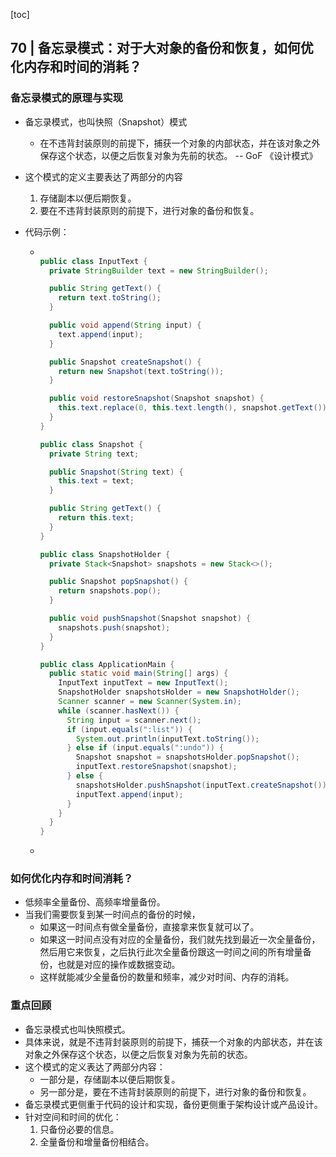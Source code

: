 [toc]

## 70 | 备忘录模式：对于大对象的备份和恢复，如何优化内存和时间的消耗？

### 备忘录模式的原理与实现

-   备忘录模式，也叫快照（Snapshot）模式

    -   在不违背封装原则的前提下，捕获一个对象的内部状态，并在该对象之外保存这个状态，以便之后恢复对象为先前的状态。 -- GoF 《设计模式》

-   这个模式的定义主要表达了两部分的内容

    1.  存储副本以便后期恢复。
    2.  要在不违背封装原则的前提下，进行对象的备份和恢复。

-   代码示例：

    -   ```java
        
        public class InputText {
          private StringBuilder text = new StringBuilder();
        
          public String getText() {
            return text.toString();
          }
        
          public void append(String input) {
            text.append(input);
          }
        
          public Snapshot createSnapshot() {
            return new Snapshot(text.toString());
          }
        
          public void restoreSnapshot(Snapshot snapshot) {
            this.text.replace(0, this.text.length(), snapshot.getText());
          }
        }
        
        public class Snapshot {
          private String text;
        
          public Snapshot(String text) {
            this.text = text;
          }
        
          public String getText() {
            return this.text;
          }
        }
        
        public class SnapshotHolder {
          private Stack<Snapshot> snapshots = new Stack<>();
        
          public Snapshot popSnapshot() {
            return snapshots.pop();
          }
        
          public void pushSnapshot(Snapshot snapshot) {
            snapshots.push(snapshot);
          }
        }
        
        public class ApplicationMain {
          public static void main(String[] args) {
            InputText inputText = new InputText();
            SnapshotHolder snapshotsHolder = new SnapshotHolder();
            Scanner scanner = new Scanner(System.in);
            while (scanner.hasNext()) {
              String input = scanner.next();
              if (input.equals(":list")) {
                System.out.println(inputText.toString());
              } else if (input.equals(":undo")) {
                Snapshot snapshot = snapshotsHolder.popSnapshot();
                inputText.restoreSnapshot(snapshot);
              } else {
                snapshotsHolder.pushSnapshot(inputText.createSnapshot());
                inputText.append(input);
              }
            }
          }
        }
        ```

    -   

### 如何优化内存和时间消耗？

-   低频率全量备份、高频率增量备份。
-   当我们需要恢复到某一时间点的备份的时候，
    -   如果这一时间点有做全量备份，直接拿来恢复就可以了。
    -   如果这一时间点没有对应的全量备份，我们就先找到最近一次全量备份，然后用它来恢复，之后执行此次全量备份跟这一时间之间的所有增量备份，也就是对应的操作或数据变动。
    -   这样就能减少全量备份的数量和频率，减少对时间、内存的消耗。

### 重点回顾

-   备忘录模式也叫快照模式。
-   具体来说，就是不违背封装原则的前提下，捕获一个对象的内部状态，并在该对象之外保存这个状态，以便之后恢复对象为先前的状态。
-   这个模式的定义表达了两部分内容：
    -   一部分是，存储副本以便后期恢复。
    -   另一部分是，要在不违背封装原则的前提下，进行对象的备份和恢复。
-   备忘录模式更侧重于代码的设计和实现，备份更侧重于架构设计或产品设计。
-   针对空间和时间的优化：
    1.  只备份必要的信息。
    2.  全量备份和增量备份相结合。